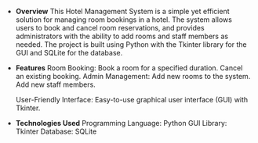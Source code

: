 * **Overview**
This Hotel Management System is a simple yet efficient solution for managing room bookings in a hotel. The system allows users to book and cancel room reservations, and provides administrators with the ability to add rooms and staff members as needed. The project is built using Python with the Tkinter library for the GUI and SQLite for the database.

* **Features**
Room Booking:
Book a room for a specified duration.
Cancel an existing booking.
Admin Management:
Add new rooms to the system.
Add new staff members.

     User-Friendly Interface:
Easy-to-use graphical user interface (GUI) with Tkinter.
* **Technologies Used**
Programming Language: Python
GUI Library: Tkinter
Database: SQLite
